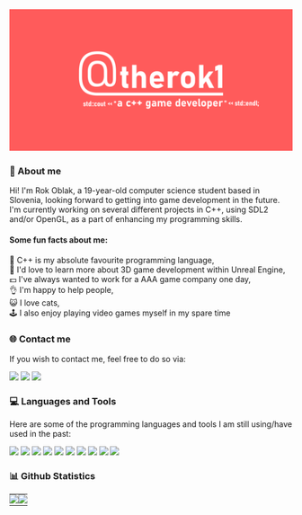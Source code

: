 <img src="https://github.com/therok1/therok1/blob/main/banner.png">
<h3>💫 About me</h3>
  
Hi! I'm Rok Oblak, a 19-year-old computer science student based in Slovenia, looking forward to getting into game development in the future. I'm currently working on several different projects in C++, using SDL2 and/or OpenGL, as a part of enhancing my programming skills.

<h4>Some fun facts about me:</h4>

💖 C++ is my absolute favourite programming language,<br/>
🏫 I'd love to learn more about 3D game development within Unreal Engine,<br/>
💵 I've always wanted to work for a AAA game company one day,<br/>
👌 I'm happy to help people,<br/>
😺 I love cats,<br/>
🕹️ I also enjoy playing video games myself in my spare time<br/>

<h3>🌐 Contact me</h3>

If you wish to contact me, feel free to do so via:

<a href="https://discord.com/"><img src="https://img.shields.io/badge/-rok%234445-000000?style=for-the-badge&logo=discord&logoColor=white&labelColor=5865F2"></a>
<a href="https://twitter.com/therealrok1"><img src="https://img.shields.io/badge/-%40THEREALROK1-000000?style=for-the-badge&logo=twitter&logoColor=white&labelColor=1D9BF0"></a>
<a href="https://www.linkedin.com/in/rok-oblak-961974252/"><img src="https://img.shields.io/badge/-Rok%20Oblak-000000?style=for-the-badge&logo=linkedin&logoColor=white&labelColor=0077B5"></a>

  
<h3>💻 Languages and Tools</h3>
  
Here are some of the programming languages and tools I am still using/have used in the past:<br/>
  
<img src="https://img.shields.io/badge/-Unreal%20Engine-000000?style=for-the-badge&logo=unrealengine&logoColor=white&labelColor=242424">
<img src="https://img.shields.io/badge/-Arduino-000000?style=for-the-badge&logo=arduino&logoColor=white&labelColor=009aa8">
<img src="https://img.shields.io/badge/Blender-000000?style=for-the-badge&logo=blender&logoColor=black&labelColor=ffbd5e">
<img src="https://img.shields.io/badge/Visual%20Studio-000000?style=for-the-badge&logo=visualstudio&logoColor=white&labelColor=5d2b90">
<img src="https://img.shields.io/badge/C++-000000?style=for-the-badge&logo=c%2B%2B&logoColor=white&labelColor=00599c">
<img src="https://img.shields.io/badge/Javascript-000000?style=for-the-badge&logo=javascript&logoColor=black&labelColor=ffdd61">
<img src="https://img.shields.io/badge/Php-000000?style=for-the-badge&logo=php&logoColor=white&labelColor=6d7099">
<img src="https://img.shields.io/badge/Lua-000000?style=for-the-badge&logo=lua&logoColor=white&labelColor=000080">
<img src="https://img.shields.io/badge/Html5-000000?style=for-the-badge&logo=html5&logoColor=white&labelColor=e34c26">
<img src="https://img.shields.io/badge/Css3-000000?style=for-the-badge&logo=css3&logoColor=white&labelColor=264de4">

<h3>📊 Github Statistics</h3>
  
<div align="center">
<table>
  <tr>
    <td style="padding: 0; width=50%">
        <img src="https://github-readme-stats.vercel.app/api/?username=therok1&show_icons=true&title_color=4F8CC9&text_color=9f9f9f&bg_color=00000000&hide_border=true&icon_color=4F8CC9&hide_title=true&count_private=true"/>
    </td>
    <td style="padding: 0; width=50%">
        <img src="https://github-readme-stats.vercel.app/api/top-langs/?username=therok1&show_icons=true&title_color=4F8CC9&text_color=9f9f9f&bg_color=00000000&hide_border=true&icon_color=00000000&count_private=true"/>
    </td>
  </tr>
</table>
</div>
